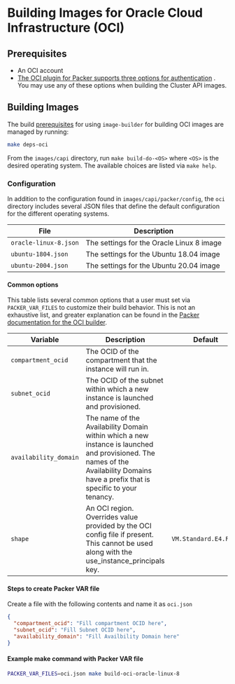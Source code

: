 # Building Images for Oracle Cloud Infrastructure (OCI)

## Prerequisites

- An OCI account
- [The OCI plugin for Packer supports three options for authentication](https://www.packer.io/docs/builders/oracle/oci#authentication)
  . You may use any of these options when building the Cluster API images.

## Building Images

The build [prerequisites](../capi.md#prerequisites) for using `image-builder` for
building OCI images are managed by running:

```bash
make deps-oci
```

From the `images/capi` directory, run `make build-do-<OS>` where `<OS>` is
the desired operating system. The available choices are listed via `make help`.

### Configuration

In addition to the configuration found in `images/capi/packer/config`, the `oci`
directory includes several JSON files that define the default configuration for
the different operating systems.

| File | Description |
|------|-------------|
| `oracle-linux-8.json` | The settings for the Oracle Linux 8 image |
| `ubuntu-1804.json` | The settings for the Ubuntu 18.04 image |
| `ubuntu-2004.json` | The settings for the Ubuntu 20.04 image |

#### Common options

This table lists several common options that a user must set via
`PACKER_VAR_FILES` to customize their build behavior.  This is not an exhaustive
list, and greater explanation can be found in the
[Packer documentation for the OCI builder](https://www.packer.io/docs/builders/oracle/oci#required-configuration-parameters).

| Variable | Description | Default | Mandatory |
|----------|-------------|---------|---------|
| `compartment_ocid` | The OCID of the compartment that the instance will run in. |  | Yes |
| `subnet_ocid` |  The OCID of the subnet within which a new instance is launched and provisioned. |  | Yes |
| `availability_domain` | The name of the Availability Domain within which a new instance is launched and provisioned. The names of the Availability Domains have a prefix that is specific to your tenancy. |  | Yes |
| `shape` | An OCI region. Overrides value provided by the OCI config file if present. This cannot be used along with the use_instance_principals key. | `VM.Standard.E4.Flex` | No |

#### Steps to create Packer VAR file

Create a file with the following contents and name it as `oci.json`

```json
{
  "compartment_ocid": "Fill compartment OCID here",
  "subnet_ocid": "Fill Subnet OCID here",
  "availability_domain": "Fill Availbility Domain here"
}
```

#### Example make command with Packer VAR file

```bash
PACKER_VAR_FILES=oci.json make build-oci-oracle-linux-8
```
